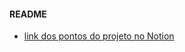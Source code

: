 #### README
- [link dos pontos do projeto no Notion ](https://fish-tartan-78e.notion.site/Projeto-AP1-Estagio-a8d3922f372f41069d61df37c6f9cebb)
